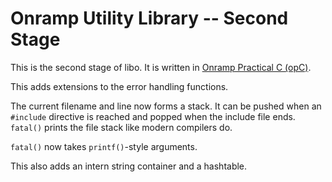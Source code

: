 # Onramp Utility Library -- Second Stage

This is the second stage of libo. It is written in [Onramp Practical C (opC)](../../docs/practical-c.md).

This adds extensions to the error handling functions.

The current filename and line now forms a stack. It can be pushed when an `#include` directive is reached and popped when the include file ends. `fatal()` prints the file stack like modern compilers do.

`fatal()` now takes `printf()`-style arguments.

This also adds an intern string container and a hashtable.
